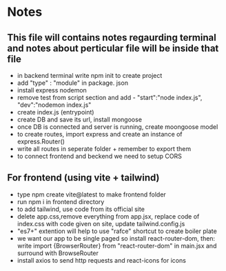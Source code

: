 # Notes
## This file will contains notes regaurding terminal and notes about perticular file will be inside that file

* in backend terminal write npm init to create project
* add "type" : "module" in package. json
* install express nodemon 
* remove test from script section and add - "start":"node index.js",
                                            "dev":"nodemon index.js"
* create index.js (entrypoint) 
* create DB and save its url, install mongoose 
* once DB is connected and server is running, create moongoose model                                    
* to create routes, import express and create an instance of express.Router()
* write all routes in seperate folder + remember to export them 
* to connect frontend and beckend we need to setup CORS

## For frontend (using vite + tailwind)

* type  npm create vite@latest to make frontend folder
* run npm i in frontend directory
* to add tailwind, use code from its official site
* delete app.css,remove everything from app.jsx, replace code of index.css with code given on site, update tailwind.config.js
* "es7+" extention will help to use "rafce" shortcut to create boiler plate
* we want our app to be single paged so install react-router-dom, then: write import {BrowserRouter} from "react-router-dom" in main.jsx and surround <App /> with BrowseRouter 
* install axios to send http requests and react-icons for icons